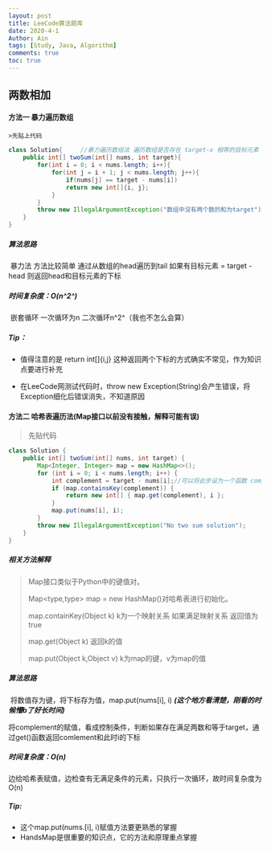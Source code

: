 ```yaml
---
layout: post
title: LeeCode算法题库
date: 2020-4-1
Author: Ain
tags: [Study, Java, Algorithm]
comments: true
toc: true
---
```


## 两数相加

#### 方法一 暴力遍历数组

	>先贴上代码

```java
class Solution{     //暴力遍历数组法 遍历数组是否存在 target-x 相等的目标元素
    public int[] twoSum(int[] nums, int target){
        for(int i = 0; i < nums.length; i++){
            for(int j = i + 1; j < nums.length; j++){
                if(nums[j] == target - nums[i])	
                return new int[]{i, j};	
            }
        }
        throw new IllegalArgumentException("数组中没有两个数的和为target");//异常抛出 
    }
}
```

##### 算法思路

​	暴力法 方法比较简单 通过从数组的head遍历到tail 如果有目标元素 = target - head 则返回head和目标元素的下标

##### 时间复杂度：O(n^2^)

​	嵌套循环 一次循环为n 二次循环n^2^（我也不怎么会算）

##### Tip：

- 值得注意的是 return int[]{i,j} 这种返回两个下标的方式确实不常见，作为知识点要进行补充

- 在LeeCode网测试代码时，throw new Exception(String)会产生错误，将Exception细化后错误消失，不知道原因



#### 方法二 哈希表遍历法(Map接口以前没有接触，解释可能有误)

>先贴代码

```java
class Solution {
    public int[] twoSum(int[] nums, int target) {
        Map<Integer, Integer> map = new HashMap<>();
        for (int i = 0; i < nums.length; i++) {
            int complement = target - nums[i];//可以将此步设为一个函数 complement为函数的因变量 num[i]为函数自变量
            if (map.containsKey(complement)) {
                return new int[] { map.get(complement), i };
            }
            map.put(nums[i], i);
        }
        throw new IllegalArgumentException("No two sum solution");
    }
}
```

##### 相关方法解释

>Map接口类似于Python中的键值对。
>
>Map<type,type> map = new HashMap()对哈希表进行初始化。
>
>map.containKey(Object k)  k为一个映射关系 如果满足映射关系 返回值为true
>
>map.get(Object k)  返回k的值
>
>map.put(Object k,Object v) k为map的键，v为map的值

##### 算法思路

​	将数值存为键，将下标存为值，map.put(nums[i], i) ***(这个地方看清楚，刚看的时候懵b了好长时间)***

​	将complement的赋值，看成控制条件，判断如果存在满足两数和等于target，通过get()函数返回comlement和此时i的下标

##### 时间复杂度：O(n)

​	边给哈希表赋值，边检查有无满足条件的元素，只执行一次循环，故时间复杂度为O(n)

##### Tip:

- 这个map.put(nums.[i], i)赋值方法要更熟悉的掌握
- HandsMap是很重要的知识点，它的方法和原理重点掌握







